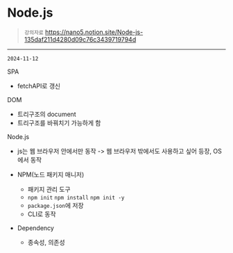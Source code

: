 # Node.js

> `강의자료`
https://nano5.notion.site/Node-js-135daf211d4280d09c76c3439719794d

---

`2024-11-12`

SPA
- fetchAPI로 갱신

DOM
- 트리구조의 document
- 트리구조를 바꿔치기 가능하게 함

Node.js
- js는 웹 브라우저 안에서만 동작 -> 웹 브라우저 밖에서도 사용하고 싶어 등장, OS에서 동작

- NPM(노드 패키지 매니저)
    - 패키지 관리 도구
    - `npm init` `npm install` `npm init -y`
    - `package.json`에 저장
    - CLI로 동작
    
- Dependency
     - 종속성, 의존성
